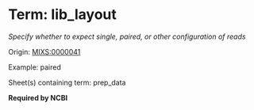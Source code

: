 # Term: lib_layout

*Specify whether to expect single, paired, or other configuration of reads*

Origin: [MIXS:0000041](https://w3id.org/mixs/0000041)

Example: paired

Sheet(s) containing term: prep_data

**Required by NCBI**